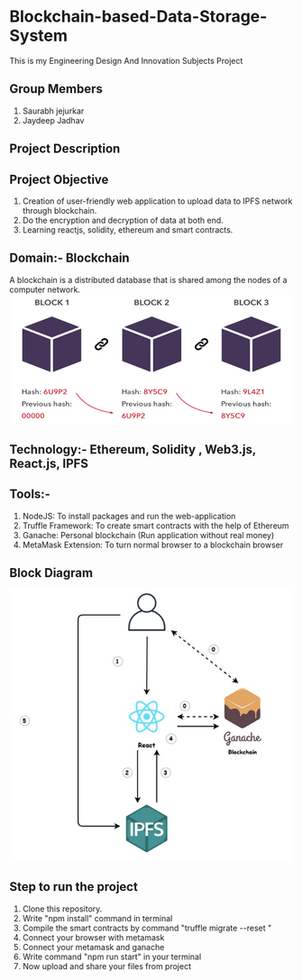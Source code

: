 # Blockchain-based-Data-Storage-System
This is my Engineering Design And Innovation Subjects Project
<img src="src/Data_Stoarage_Blockchain.PNG" alt=""/>

## Group Members
1. Saurabh jejurkar
2. Jaydeep Jadhav

## Project Description
## Project Objective 
1. Creation of user-friendly web application to upload data to IPFS network
through blockchain.
2. Do the encryption and decryption of data at both end.
3. Learning reactjs, solidity, ethereum and smart contracts.
## Domain:- Blockchain
A blockchain is a distributed database that is shared among the nodes of a computer network.
<img src="BlockchainBasedDBMS/src/ED_Blockchain.png" alt=""/>

## Technology:- Ethereum, Solidity , Web3.js, React.js, IPFS
## Tools:-
1. NodeJS: To install packages and run the web-application
2. Truffle Framework: To create smart contracts with the help of Ethereum
3. Ganache: Personal blockchain (Run application without real money)
4. MetaMask Extension: To turn normal browser to a blockchain browser

## Block Diagram
<img src="BlockchainBasedDBMS/src/ED_Diag.jpg" alt=""/>

## Step to run the project
1. Clone this repository.
2. Write "npm install" command in terminal
3. Compile the smart contracts by command "truffle migrate --reset "
4. Connect your browser with metamask
5. Connect your metamask and ganache
6. Write command "npm run start" in your terminal
7. Now upload and share your files from project




